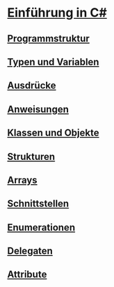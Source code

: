 # [Einführung in C#](index.md)
## [Programmstruktur](program-structure.md)
## [Typen und Variablen](types-and-variables.md)
## [Ausdrücke](expressions.md)
## [Anweisungen](statements.md)
## [Klassen und Objekte](classes-and-objects.md)
## [Strukturen](structs.md)
## [Arrays](arrays.md)
## [Schnittstellen](interfaces.md)
## [Enumerationen](enums.md)
## [Delegaten](delegates.md)
## [Attribute](attributes.md)
